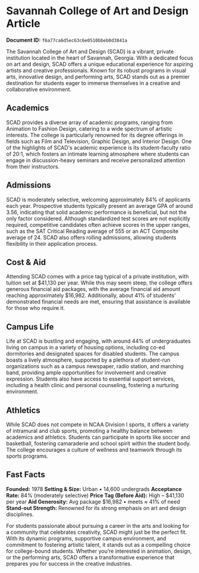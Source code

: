 # Savannah College of Art and Design Article

**Document ID:** `f6a77ca6d5ec63c6e0510bbeb0d3841a`

The Savannah College of Art and Design (SCAD) is a vibrant, private institution located in the heart of Savannah, Georgia. With a dedicated focus on art and design, SCAD offers a unique educational experience for aspiring artists and creative professionals. Known for its robust programs in visual arts, innovative design, and performing arts, SCAD stands out as a premier destination for students eager to immerse themselves in a creative and collaborative environment.

## Academics
SCAD provides a diverse array of academic programs, ranging from Animation to Fashion Design, catering to a wide spectrum of artistic interests. The college is particularly renowned for its degree offerings in fields such as Film and Television, Graphic Design, and Interior Design. One of the highlights of SCAD's academic experience is its student-faculty ratio of 20:1, which fosters an intimate learning atmosphere where students can engage in discussion-heavy seminars and receive personalized attention from their instructors.

## Admissions
SCAD is moderately selective, welcoming approximately 84% of applicants each year. Prospective students typically present an average GPA of around 3.56, indicating that solid academic performance is beneficial, but not the only factor considered. Although standardized test scores are not explicitly required, competitive candidates often achieve scores in the upper ranges, such as the SAT Critical Reading average of 555 or an ACT Composite average of 24. SCAD also offers rolling admissions, allowing students flexibility in their application process.

## Cost & Aid
Attending SCAD comes with a price tag typical of a private institution, with tuition set at $41,130 per year. While this may seem steep, the college offers generous financial aid packages, with the average financial aid amount reaching approximately $16,982. Additionally, about 41% of students' demonstrated financial needs are met, ensuring that assistance is available for those who require it.

## Campus Life
Life at SCAD is bustling and engaging, with around 44% of undergraduates living on campus in a variety of housing options, including co-ed dormitories and designated spaces for disabled students. The campus boasts a lively atmosphere, supported by a plethora of student-run organizations such as a campus newspaper, radio station, and marching band, providing ample opportunities for involvement and creative expression. Students also have access to essential support services, including a health clinic and personal counseling, fostering a nurturing environment.

## Athletics
While SCAD does not compete in NCAA Division I sports, it offers a variety of intramural and club sports, promoting a healthy balance between academics and athletics. Students can participate in sports like soccer and basketball, fostering camaraderie and school spirit within the student body. The college encourages a culture of wellness and teamwork through its sports programs.

## Fast Facts
**Founded:** 1978
**Setting & Size:** Urban • 14,600 undergrads
**Acceptance Rate:** 84% (moderately selective)
**Price Tag (Before Aid):** High – $41,130 per year
**Aid Generosity:** Avg package $16,982 • meets ≈ 41% of need
**Stand-out Strength:** Renowned for its strong emphasis on art and design disciplines.

For students passionate about pursuing a career in the arts and looking for a community that celebrates creativity, SCAD might just be the perfect fit. With its dynamic programs, supportive campus environment, and commitment to fostering artistic talent, it stands out as a compelling choice for college-bound students. Whether you’re interested in animation, design, or the performing arts, SCAD offers a transformative experience that prepares you for success in the creative industries.
